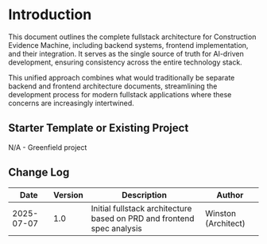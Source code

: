 # Introduction

This document outlines the complete fullstack architecture for Construction Evidence Machine, including backend systems, frontend implementation, and their integration. It serves as the single source of truth for AI-driven development, ensuring consistency across the entire technology stack.

This unified approach combines what would traditionally be separate backend and frontend architecture documents, streamlining the development process for modern fullstack applications where these concerns are increasingly intertwined.

## Starter Template or Existing Project

N/A - Greenfield project

## Change Log

| Date | Version | Description | Author |
|------|---------|-------------|--------|
| 2025-07-07 | 1.0 | Initial fullstack architecture based on PRD and frontend spec analysis | Winston (Architect) |
